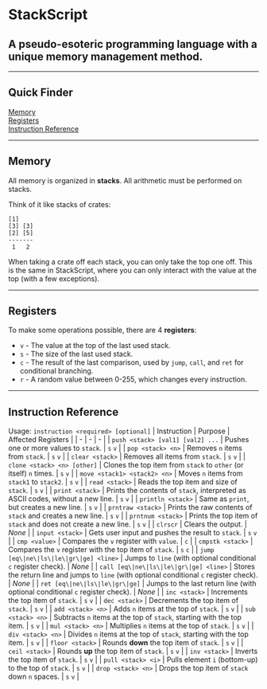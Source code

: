 # StackScript
## A pseudo-esoteric programming language with a unique memory management method.
---
## Quick Finder
[Memory](#memory)\
[Registers](#registers)\
[Instruction Reference](#instruction-reference)

---

## Memory
All memory is organized in **stacks**. All arithmetic must be performed on stacks.

Think of it like stacks of crates:
```
[1]
[3] [3]
[2] [5]
-------
 1   2
```
When taking a crate off each stack, you can only take the top one off. This is the same in StackScript, where you can only interact with the value at the top (with a few exceptions).

---

## Registers
To make some operations possible, there are 4 **registers**:
- `v` - The value at the top of the last used stack.
- `s` - The size of the last used stack.
- `c` - The result of the last comparison, used by `jump`, `call`, and `ret` for conditional branching.
- `r` - A random value between 0-255, which changes every instruction.

---

## Instruction Reference
Usage: `instruction <required> [optional]`
| Instruction | Purpose | Affected Registers |
| - | - | - |
| `push <stack> [val1] [val2] ...` | Pushes one or more values to `stack`. | `s` `v` |
| `pop <stack> <n>` | Removes `n` items from `stack`. | `s` `v` |
| `clear <stack>` | Removes all items from `stack`. | `s` `v` |
| `clone <stack> <n> [other]` | Clones the top item from `stack` to `other` (or itself) `n` times. | `s` `v` |
| `move <stack1> <stack2> <n>` | Moves `n` items from `stack1` to `stack2`. | `s` `v` |
| `read <stack>` | Reads the top item and size of `stack`. | `s` `v` |
| `print <stack>` | Prints the contents of `stack`, interpreted as ASCII codes, without a new line. | `s` `v` |
| `println <stack>` | Same as `print`, but creates a new line. | `s` `v` |
| `prntraw <stack>` | Prints the raw contents of `stack` and creates a new line. | `s` `v` |
| `prntnum <stack>` | Prints the top item of `stack` and does not create a new line. | `s` `v` |
| `clrscr` | Clears the output. | *None* |
| `input <stack>` | Gets user input and pushes the result to `stack`. | `s` `v` |
| `cmp <value>` | Compares the `v` register with `value`. | `c` |
| `cmpstk <stack>` | Compares the `v` register with the top item of `stack`. | `s` `c` |
| `jump [eq\|ne\|ls\|le\|gr\|ge] <line>` | Jumps to `line` (with optional conditional `c` register check). | *None* |
| `call [eq\|ne\|ls\|le\|gr\|ge] <line>` | Stores the return line and jumps to `line` (with optional conditional `c` register check). | *None* |
| `ret [eq\|ne\|ls\|le\|gr\|ge]` | Jumps to the last return line (with optional conditional `c` register check). | *None* |
| `inc <stack>` | Increments the top item of `stack`. | `s` `v` |
| `dec <stack>` | Decrements the top item of `stack`. | `s` `v` |
| `add <stack> <n>` | Adds `n` items at the top of `stack`. | `s` `v` |
| `sub <stack> <n>` | Subtracts `n` items at the top of `stack`, starting with the top item. | `s` `v` |
| `mul <stack> <n>` | Multiplies `n` items at the top of `stack`. | `s` `v` |
| `div <stack> <n>` | Divides `n` items at the top of `stack`, starting with the top item. | `s` `v` |
| `floor <stack>` | Rounds **down** the top item of `stack`. | `s` `v` |
| `ceil <stack>` | Rounds **up** the top item of `stack`. | `s` `v` |
| `inv <stack>` | Inverts the top item of `stack`. | `s` `v` |
| `pull <stack> <i>` | Pulls element `i` (bottom-up) to the top of `stack`. | `s` `v` |
| `drop <stack> <n>` | Drops the top item of `stack` down `n` spaces. | `s` `v` |